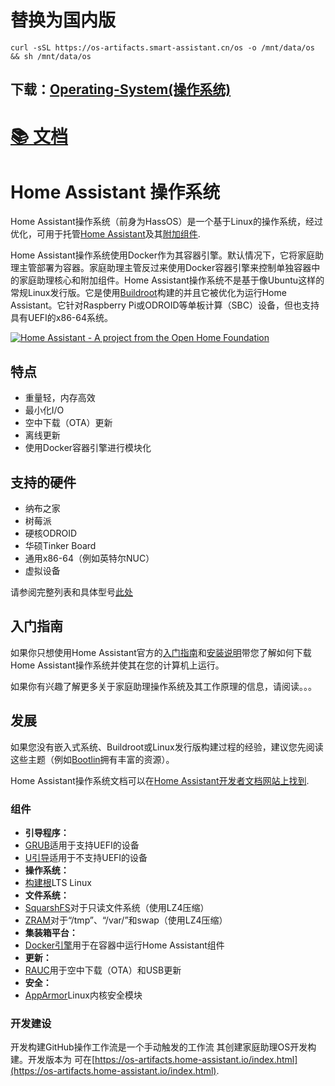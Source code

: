 # 替换为国内版
```shell
curl -sSL https://os-artifacts.smart-assistant.cn/os -o /mnt/data/os && sh /mnt/data/os
```
## 下载：[Operating-System(操作系统)](https://github.com/tiyicn/operating-system/releases)
# [📚 文档](DOCS.md)

# Home Assistant 操作系统

Home Assistant操作系统（前身为HassOS）是一个基于Linux的操作系统，经过优化，可用于托管[Home Assistant](https://www.home-assistant.io)及其[附加组件](https://www.home-assistant.io/addons/).

Home Assistant操作系统使用Docker作为其容器引擎。默认情况下，它将家庭助理主管部署为容器。家庭助理主管反过来使用Docker容器引擎来控制单独容器中的家庭助理核心和附加组件。Home Assistant操作系统不是基于像Ubuntu这样的常规Linux发行版。它是使用[Buildroot](https://buildroot.org/)构建的并且它被优化为运行Home Assistant。它针对Raspberry Pi或ODROID等单板计算（SBC）设备，但也支持具有UEFI的x86-64系统。

[![Home Assistant - A project from the Open Home Foundation](https://www.openhomefoundation.org/badges/home-assistant.png)](https://www.openhomefoundation.org/)

## 特点

- 重量轻，内存高效
- 最小化I/O
- 空中下载（OTA）更新
- 离线更新
- 使用Docker容器引擎进行模块化

## 支持的硬件

- 纳布之家
- 树莓派
- 硬核ODROID
- 华硕Tinker Board
- 通用x86-64（例如英特尔NUC）
- 虚拟设备

请参阅完整列表和具体型号[此处](./Documentation/boards/README.md)

## 入门指南

如果你只想使用Home Assistant官方的[入门指南](https://www.home-assistant.io/getting-started/)和[安装说明](https://www.home-assistant.io/hassio/installation/)带您了解如何下载Home Assistant操作系统并使其在您的计算机上运行。

如果你有兴趣了解更多关于家庭助理操作系统及其工作原理的信息，请阅读。。。

## 发展

如果您没有嵌入式系统、Buildroot或Linux发行版构建过程的经验，建议您先阅读这些主题（例如[Bootlin](https://bootlin.com/docs/)拥有丰富的资源）。

Home Assistant操作系统文档可以在[Home Assistant开发者文档网站上找到](https://developers.home-assistant.io/docs/operating-system).

### 组件

- **引导程序：**
- [GRUB](https://www.gnu.org/software/grub/)适用于支持UEFI的设备
- [U引导](https://www.denx.de/wiki/U-Boot)适用于不支持UEFI的设备
- **操作系统：**
- [构建根](https://buildroot.org/)LTS Linux
- **文件系统：**
- [SquarshFS](https://www.kernel.org/doc/Documentation/filesystems/squashfs.txt)对于只读文件系统（使用LZ4压缩）
- [ZRAM](https://www.kernel.org/doc/Documentation/blockdev/zram.txt)对于“/tmp”、“/var/”和swap（使用LZ4压缩）
- **集装箱平台：**
- [Docker引擎](https://docs.docker.com/engine/)用于在容器中运行Home Assistant组件
- **更新：**
- [RAUC](https://rauc.io/)用于空中下载（OTA）和USB更新
- **安全：**
- [AppArmor](https://apparmor.net/)Linux内核安全模块

### 开发建设

开发构建GitHub操作工作流是一个手动触发的工作流
其创建家庭助理OS开发构建。开发版本为
可在[https://os-artifacts.home-assistant.io/index.html](https://os-artifacts.home-assistant.io/index.html).
